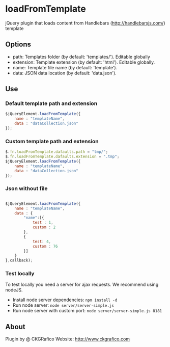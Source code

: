 # loadFromTemplate
jQuery plugin that loads content from Handlebars (http://handlebarsjs.com/) template

## Options
* path: Templates folder (by default: 'templates/'). Editable globally
* extension: Template extension (by default: 'html'). Editable globally.
* name: Template file name (by default: 'template').
* data: JSON data location (by default: 'data.json').

## Use

### Default template path and extension
```javascript
$jQueryElement.loadFromTemplate({
	name : "templateName",
	data : "dataCollection.json"
});
```
### Custom template path and extension
```javascript
$.fn.loadFromTemplate.dafaults.path = "tmp/";
$.fn.loadFromTemplate.dafaults.extension = ".tmp";
$jQueryElement.loadFromTemplate({
	name : "templateName",
	data : "dataCollection.json"
});
```

### Json without file
```javascript

$jQueryElement.loadFromTemplate({
	name : "templateName",
	data : {
		"name":[{
			test : 1,
			custom : 2
		},
		{
			test: 4,
			custom : 76
		}]
	}
},callback);
```
### Test locally
To test locally you need a server for ajax requests. We recommend using nodeJS.
* Install node server dependencies: ```npm install -d```
* Run node server: ```node server/server-simple.js```
* Run node server with custom port: ```node server/server-simple.js 8181```

## About
Plugin by @ CKGRafico
Website: http://www.ckgrafico.com
